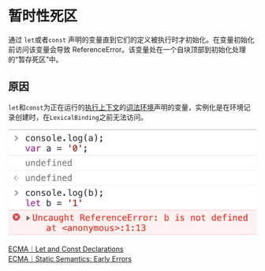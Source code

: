 # 暂时性死区
通过 `let`或者`const` 声明的变量直到它们的定义被执行时才初始化。在变量初始化前访问该变量会导致 ReferenceError。该变量处在一个自块顶部到初始化处理的“暂存死区”中。

## 原因
`let`和`const`为正在运行的[执行上下文](../执行上下文)的[词法环境](../词法环境)声明的变量，实例化是在环境记录创建时，在`LexicalBinding`之前无法访问。

![dead-zone](./dead-zone.png)

[ECMA｜Let and Const Declarations](https://tc39.es/ecma262/#sec-let-and-const-declarations)      
[ECMA｜Static Semantics: Early Errors](https://tc39.es/ecma262/#sec-let-and-const-declarations-static-semantics-early-errors)
